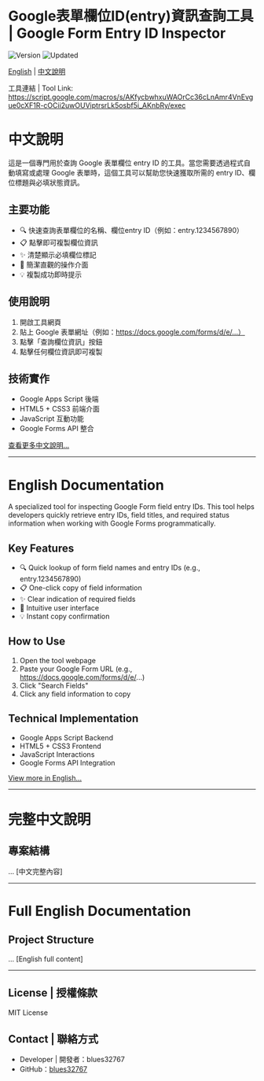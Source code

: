 # Google表單欄位ID(entry)資訊查詢工具 | Google Form Entry ID Inspector

![Version](https://img.shields.io/badge/version-1.0.0-blue)
![Updated](https://img.shields.io/badge/updated-2025--02--19-green)

[English](#english) | [中文說明](#chinese)

工具連結 | Tool Link: https://script.google.com/macros/s/AKfycbwhxuWAOrCc36cLnAmr4VnEvgue0cXF1R-cOCii2uwOUViptrsrLk5osbf5i_AKnbRy/exec

<a name="chinese"></a>
# 中文說明

這是一個專門用於查詢 Google 表單欄位 entry ID 的工具。當您需要透過程式自動填寫或處理 Google 表單時，這個工具可以幫助您快速獲取所需的 entry ID、欄位標題與必填狀態資訊。

## 主要功能

- 🔍 快速查詢表單欄位的名稱、欄位entry ID（例如：entry.1234567890）
- 📋 點擊即可複製欄位資訊
- ✨ 清楚顯示必填欄位標記
- 🎯 簡潔直觀的操作介面
- 💡 複製成功即時提示

## 使用說明

1. 開啟工具網頁
2. 貼上 Google 表單網址（例如：https://docs.google.com/forms/d/e/...）
3. 點擊「查詢欄位資訊」按鈕
4. 點擊任何欄位資訊即可複製

## 技術實作

- Google Apps Script 後端
- HTML5 + CSS3 前端介面
- JavaScript 互動功能
- Google Forms API 整合

[查看更多中文說明...](#chinese-full)

---

<a name="english"></a>
# English Documentation

A specialized tool for inspecting Google Form field entry IDs. This tool helps developers quickly retrieve entry IDs, field titles, and required status information when working with Google Forms programmatically.

## Key Features

- 🔍 Quick lookup of form field names and entry IDs (e.g., entry.1234567890)
- 📋 One-click copy of field information
- ✨ Clear indication of required fields
- 🎯 Intuitive user interface
- 💡 Instant copy confirmation

## How to Use

1. Open the tool webpage
2. Paste your Google Form URL (e.g., https://docs.google.com/forms/d/e/...)
3. Click "Search Fields"
4. Click any field information to copy

## Technical Implementation

- Google Apps Script Backend
- HTML5 + CSS3 Frontend
- JavaScript Interactions
- Google Forms API Integration

[View more in English...](#english-full)

---

<a name="chinese-full"></a>
# 完整中文說明

## 專案結構
...
[中文完整內容]

---

<a name="english-full"></a>
# Full English Documentation

## Project Structure
...
[English full content]

---

## License | 授權條款

MIT License

## Contact | 聯絡方式

- Developer | 開發者：blues32767
- GitHub：[blues32767](https://github.com/blues32767)
